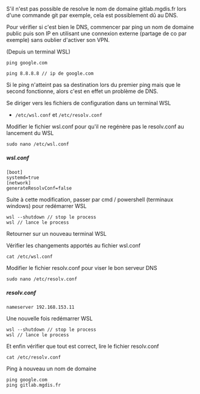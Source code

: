 S'il n'est pas possible de resolve le nom de domaine gitlab.mgdis.fr lors d'une commande git par exemple, cela est possiblement dû au DNS.

Pour vérifier si c'est bien le DNS, commencer par ping un nom de domaine public puis son IP en utilisant une connexion externe (partage de co par exemple) sans oublier d'activer son VPN.

(Depuis un terminal WSL)

```
ping google.com
```

```
ping 8.8.8.8 // ip de google.com
```

Si le ping n'atteint pas sa destination lors du premier ping mais que le second fonctionne, alors c'est en effet un problème de DNS.

Se diriger vers les fichiers de configuration dans un terminal WSL 
- `/etc/wsl.conf` et `/etc/resolv.conf`

Modifier le fichier wsl.conf pour qu'il ne regénère pas le resolv.conf au lancement du WSL

```
sudo nano /etc/wsl.conf
```
##### wsl.conf

```
[boot]  
systemd=true  
[network]  
generateResolvConf=false
```

Suite à cette modification, passer par cmd / powershell (terminaux windows) pour redémarrer WSL 

```
wsl --shutdown // stop le process
wsl // lance le process
```

Retourner sur un nouveau terminal WSL

Vérifier les changements apportés au fichier wsl.conf

```
cat /etc/wsl.conf
```

Modifier le fichier resolv.conf pour viser le bon serveur DNS

```
sudo nano /etc/resolv.conf
```
##### resolv.conf

```
nameserver 192.168.153.11
```


Une nouvelle fois redémarrer WSL 

```
wsl --shutdown // stop le process
wsl // lance le process
```

Et enfin vérifier que tout est correct, lire le fichier resolv.conf

```
cat /etc/resolv.conf
```

Ping à nouveau un nom de domaine 

```
ping google.com
ping gitlab.mgdis.fr
```